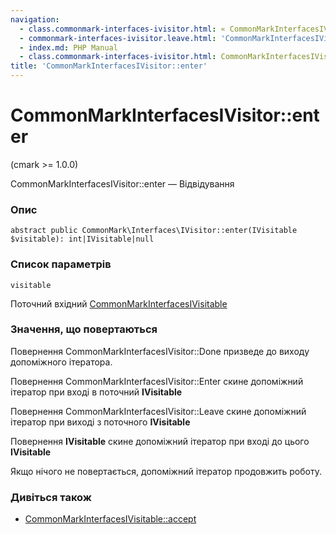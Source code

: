 ```yaml
---
navigation:
  - class.commonmark-interfaces-ivisitor.html: « CommonMarkInterfacesIVisitor
  - commonmark-interfaces-ivisitor.leave.html: 'CommonMarkInterfacesIVisitor::leave »'
  - index.md: PHP Manual
  - class.commonmark-interfaces-ivisitor.html: CommonMarkInterfacesIVisitor
title: 'CommonMarkInterfacesIVisitor::enter'
---
```

# CommonMarkInterfacesIVisitor::enter

(cmark >= 1.0.0)

CommonMarkInterfacesIVisitor::enter — Відвідування

### Опис

```methodsynopsis
abstract public CommonMark\Interfaces\IVisitor::enter(IVisitable $visitable): int|IVisitable|null
```

### Список параметрів

`visitable`

Поточний вхідний [CommonMarkInterfacesIVisitable](class.commonmark-interfaces-ivisitable.md)

### Значення, що повертаються

Повернення CommonMarkInterfacesIVisitor::Done призведе до виходу допоміжного ітератора.

Повернення CommonMarkInterfacesIVisitor::Enter скине допоміжний ітератор при вході в поточний **IVisitable**

Повернення CommonMarkInterfacesIVisitor::Leave скине допоміжний ітератор при виході з поточного **IVisitable**

Повернення **IVisitable** скине допоміжний ітератор при вході до цього **IVisitable**

Якщо нічого не повертається, допоміжний ітератор продовжить роботу.

### Дивіться також

-   [CommonMarkInterfacesIVisitable::accept](commonmark-interfaces-ivisitable.accept.md)

